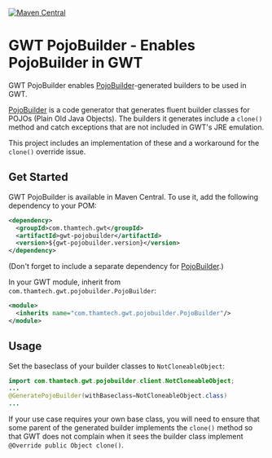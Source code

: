 [![Maven Central](https://maven-badges.herokuapp.com/maven-central/com.thamtech.gwt/gwt-pojobuilder/badge.svg)](https://maven-badges.herokuapp.com/maven-central/com.thamtech.gwt/gwt-pojobuilder)

GWT PojoBuilder - Enables PojoBuilder in GWT
============================================

GWT PojoBuilder enables [PojoBuilder](http://github.com/mkarneim/pojobuilder)-generated
builders to be used in GWT.

[PojoBuilder](http://github.com/mkarneim/pojobuilder) is a code generator
that generates fluent builder classes for POJOs (Plain Old Java Objects). The
builders it generates include a `clone()` method and catch exceptions that
are not included in GWT's JRE emulation.

This project includes an implementation of these and a workaround for the
`clone()` override issue.

Get Started
-----------

GWT PojoBuilder is available in Maven Central.
To use it, add the following dependency to your POM:

```xml
<dependency>
  <groupId>com.thamtech.gwt</groupId>
  <artifactId>gwt-pojobuilder</artifactId>
  <version>${gwt-pojobuilder.version}</version>
</dependency>
```

(Don't forget to include a separate dependency for
[PojoBuilder](http://github.com/mkarneim/pojobuilder).)

In your GWT module, inherit from `com.thamtech.gwt.pojobuilder.PojoBuilder`:

```xml
<module>
  <inherits name="com.thamtech.gwt.pojobuilder.PojoBuilder"/>
</module>
```

Usage
-----

Set the baseclass of your builder classes to `NotCloneableObject`:

```java
import com.thamtech.gwt.pojobuilder.client.NotCloneableObject;
...
@GeneratePojoBuilder(withBaseclass=NotCloneableObject.class)
...
```

If your use case requires your own base class, you will need to ensure that
some parent of the generated builder implements the `clone()` method so that
GWT does not complain when it sees the builder class implement
`@Override public Object clone()`.
